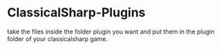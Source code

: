 # ClassicalSharp-Plugins
take the files inside the folder plugin you want and put them in the plugin folder of your classicalsharp game.
